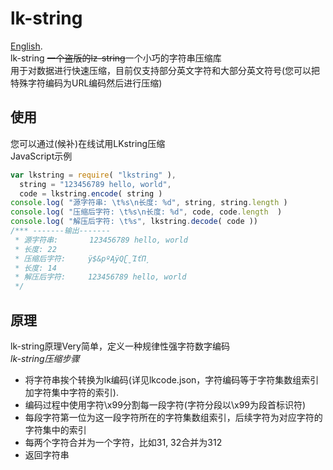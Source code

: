 # lk-string
[English](https://github.com/Love-Kogasa/lk-string/blob/main/README-EN.md).  
lk-string ~~一个盗版的lz-string~~一个小巧的字符串压缩库  
用于对数据进行快速压缩，目前仅支持部分英文字符和大部分英文符号(您可以把特殊字符编码为URL编码然后进行压缩)  

## 使用
您可以通过(候补)在线试用LKstring压缩  
JavaScript示例
```js
var lkstring = require( "lkstring" ),
  string = "123456789 hello, world",
  code = lkstring.encode( string )
console.log( "源字符串: \t%s\n长度: %d", string, string.length )
console.log( "压缩后字符: \t%s\n长度: %d", code, code.length  )
console.log( "解压后字符: \t%s", lkstring.decode( code ))
/*** -------输出-------
 * 源字符串:       123456789 hello, world
 * 长度: 22
 * 压缩后字符:     ÿ$&pºĄÿQʗ̮ΊťΠ̦
 * 长度: 14
 * 解压后字符:     123456789 hello, world
 */
```

## 原理
lk-string原理Very简单，定义一种规律性强字符数字编码  
*lk-string压缩步骤*
* 将字符串挨个转换为lk编码(详见lkcode.json，字符编码等于字符集数组索引加字符集中字符的索引).  
* 编码过程中使用字符\\x99分割每一段字符(字符分段以\\x99为段首标识符)
* 每段字符第一位为这一段字符所在的字符集数组索引，后续字符为对应字符的字符集中的索引
* 每两个字符合并为一个字符，比如31, 32合并为312
* 返回字符串
